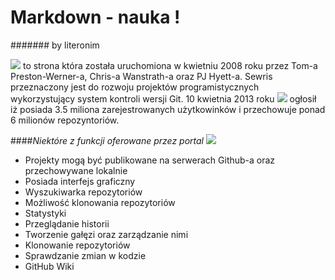 # Markdown - nauka !
####### by literonim


![](http://www.njs.com.np/a/GitHub_Logo_small.png) to strona która została uruchomiona w kwietniu 2008 roku przez Tom-a Preston-Werner-a, Chris-a Wanstrath-a oraz PJ Hyett-a. Sewris przeznaczony jest do rozwoju projektów programistycznych wykorzystujący system kontroli wersji Git. 10 kwietnia 2013 roku ![](http://www.njs.com.np/a/GitHub_Logo_small.png) ogłosił iż posiada 3.5 miliona zarejestrowanych użytkowinków i przechowuje ponad 6 milionów repozyntoriów.




####*Niektóre z funkcji oferowane przez portal* ![](http://www.njs.com.np/a/GitHub_Logo_small.png)

- Projekty mogą być publikowane na serwerach Github-a oraz przechowywane lokalnie
- Posiada interfejs graficzny
- Wyszukiwarka repozytoriów
- Możliwość klonowania repozytoriów
- Statystyki
- Przeglądanie historii
- Tworzenie gałęzi oraz zarządzanie nimi
- Klonowanie repozytoriów
- Sprawdzanie zmian w kodzie
- GitHub Wiki
